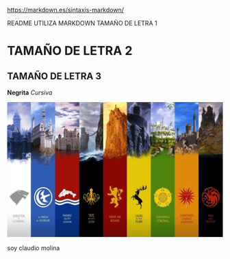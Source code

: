 https://markdown.es/sintaxis-markdown/

README UTILIZA MARKDOWN
TAMAÑO DE LETRA 1 
# TAMAÑO DE LETRA 2
## TAMAÑO DE LETRA 3
**Negrita**
*Cursiva*

![foto](fondo-de-game-of-thrones-en-hd.jpg)

soy claudio molina
